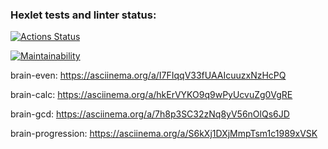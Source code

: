 ### Hexlet tests and linter status:
[![Actions Status](https://github.com/MaxOdinokiy/python-project-lvl1/workflows/hexlet-check/badge.svg)](https://github.com/MaxOdinokiy/python-project-lvl1/actions)

[![Maintainability](https://api.codeclimate.com/v1/badges/1be109d1b68643de41c6/maintainability)](https://codeclimate.com/github/MaxOdinokiy/python-project-lvl1/maintainability)


brain-even: https://asciinema.org/a/I7FIqqV33fUAAIcuuzxNzHcPQ

brain-calc: https://asciinema.org/a/hkErVYKO9q9wPyUcvuZg0VgRE

brain-gcd: https://asciinema.org/a/7h8p3SC32zNq8yV56nOlQs6JD

brain-progression: https://asciinema.org/a/S6kXj1DXjMmpTsm1c1989xVSK
